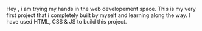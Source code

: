 Hey , i am trying my hands in the web developement space. This is my very first project that i completely built by myself and learning along the way. I have used HTML, CSS & JS to build this project.
